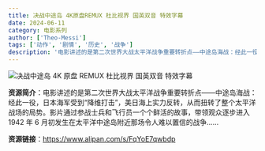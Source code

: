 ```yaml
---
title: 决战中途岛 4K原盘REMUX 杜比视界 国英双音 特效字幕
date: 2024-06-11
category: 电影系列
author: ['Theo-Messi']
tags: ['动作', '剧情', '历史', '战争']
description: '电影讲述的是第二次世界大战太平洋战争重要转折点——中途岛海战：经此一役，日本海军受到“降维打击”，美日海上实力反转，从而扭转了整个太平洋战场的局势。影片通过参战士兵和飞行员一个个鲜活的故事，带领观众逐步进入 1942 年 6 月初发生在太平洋中途岛附近那场令人难以置信的战争……'
---
```


![决战中途岛 4K 原盘 REMUX 杜比视界 国英双音 特效字幕](https://p9.itc.cn/images01/20230728/b800350349a447eca6ddefdf989eaa8c.jpeg)

**资源简介**：电影讲述的是第二次世界大战太平洋战争重要转折点——中途岛海战：经此一役，日本海军受到“降维打击”，美日海上实力反转，从而扭转了整个太平洋战场的局势。影片通过参战士兵和飞行员一个个鲜活的故事，带领观众逐步进入 1942 年 6 月初发生在太平洋中途岛附近那场令人难以置信的战争……

**资源链接**：https://www.alipan.com/s/FqYoE7qwbdp
